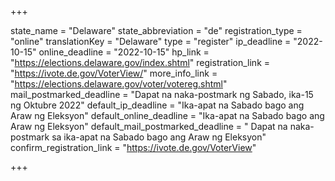 +++

state_name = "Delaware"
state_abbreviation = "de"
registration_type = "online"
translationKey = "Delaware"
type = "register"
ip_deadline = "2022-10-15"
online_deadline = "2022-10-15"
hp_link = "https://elections.delaware.gov/index.shtml"
registration_link = "https://ivote.de.gov/VoterView/"
more_info_link = "https://elections.delaware.gov/voter/votereg.shtml"
mail_postmarked_deadline = "Dapat na naka-postmark ng Sabado, ika-15 ng Oktubre 2022"
default_ip_deadline = "Ika-apat na Sabado bago ang  Araw ng Eleksyon"
default_online_deadline = "Ika-apat na Sabado bago ang  Araw ng Eleksyon"
default_mail_postmarked_deadline = " Dapat na naka-postmark sa ika-apat na Sabado bago ang Araw ng Eleksyon"
confirm_registration_link = "https://ivote.de.gov/VoterView"

+++